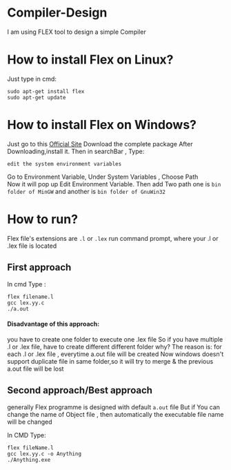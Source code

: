 # Compiler-Design
I am using FLEX tool to design a simple Compiler

# How to install Flex on Linux?
Just type in cmd:
```
sudo apt-get install flex
sudo apt-get update
```

# How to install Flex on Windows?
Just go to this  <a href="http://gnuwin32.sourceforge.net/packages/flex.htm" target="_blank">Official Site</a>
Download the complete package
After Downloading,install it. Then in searchBar , Type:
```
edit the system environment variables
```
Go to Environment Variable, Under System Variables , Choose Path  
Now it will pop up Edit Environment Variable. Then add Two path
one is ```bin folder of MinGW``` and another is ```bin folder of GnuWin32```

# How to run?
Flex file's extensions are ```.l``` or ```.lex```
run command prompt, where your .l or .lex file is located
## First approach
In cmd Type :<br>
```
flex filename.l
gcc lex.yy.c
./a.out
```

#### Disadvantage of this approach:
you have to create one folder to execute one .lex file
So if you have multiple .l or .lex file, have to create different different folder
why? The reason is: for each .l or .lex file , everytime a.out file will be created
Now windows doesn't support duplicate file in same folder,so it will try to merge & the previous a.out file will be lost

## Second approach/Best approach
generally Flex programme is designed with default ```a.out``` file But if You can change the name of Object file , then automatically the executable file name will be changed

In CMD Type:
```
flex fileName.l
gcc lex.yy.c -o Anything
./Anything.exe
```


